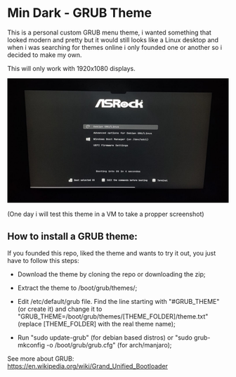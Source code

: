 # Min Dark - GRUB Theme

This is a personal custom GRUB menu theme, i wanted something that looked modern and pretty but it would still looks like a Linux desktop and when i was searching for themes online i only founded one or another so i decided to make my own.

This will only work with 1920x1080 displays.

![Preview](https://raw.githubusercontent.com/kenaioz/grub-min-theme/main/assets/preview.png)

(One day i will test this theme in a VM to take a propper screenshot)

## How to install a GRUB theme:

If you founded this repo, liked the theme and wants to try it out, you just have to follow this steps:

- Download the theme by cloning the repo or downloading the zip;

- Extract the theme to /boot/grub/themes/;

- Edit /etc/default/grub file. Find the line starting with "#GRUB_THEME" (or create it) and change it to "GRUB_THEME=/boot/grub/themes/[THEME_FOLDER]/theme.txt" (replace [THEME_FOLDER] with the real theme name);

- Run "sudo update-grub" (for debian based distros) or "sudo grub-mkconfig -o /boot/grub/grub.cfg" (for arch/manjaro);

See more about GRUB: https://en.wikipedia.org/wiki/Grand_Unified_Bootloader
